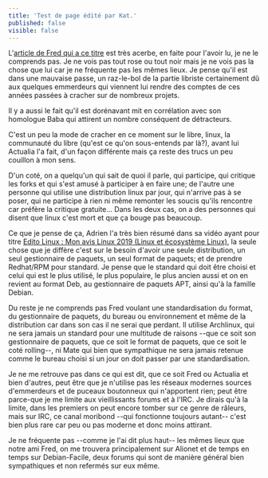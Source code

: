 ```yaml
---
title: 'Test de page édité par Kat.'
published: false
visible: false
---
```


L'[article de Fred qui a ce titre](http://frederic.bezies.free.fr/blog/?p=18945#comments) est très acerbe, en faite pour l'avoir lu, je ne le comprends pas. Je ne vois pas tout rose ou tout noir mais je ne vois pas la chose que lui car je ne fréquente pas les mêmes lieux.
Je pense qu'il est dans une mauvaise passe, un raz-le-bol de la partie libriste certainement dû aux quelques emmerdeurs qui viennent lui rendre des comptes de ces années passées à cracher sur de nombreux projets.

Il y a aussi le fait qu'il est dorénavant mit en corrélation avec son homologue Baba qui attirent un nombre conséquent de détracteurs.

C'est un peu la mode de cracher en ce moment sur le libre, linux, la communauté du libre (qu'est ce qu'on sous-entends par là?), avant lui Actualia l'a fait, d'un façon différente mais ça reste des trucs un peu couillon à mon sens. 

D'un coté, on a quelqu'un qui sait de quoi il parle, qui participe, qui critique les forks et qui s'est amusé à participer à en faire une; de l'autre une personne qui utilise une distribution linux par jour, qui n'arrive pas à se poser, qui ne participe à rien ni même remonter les soucis qu'ils rencontre car préfère la critique gratuite... Dans les deux cas, on a des personnes qui disent que linux c'est mort et que ça bouge pas beaucoup.

Ce que je pense de ça, Adrien l'a très bien résumé dans sa vidéo ayant pour titre [Edito Linux : Mon avis Linux 2019 (Linux et écosystème Linux)](https://www.youtube.com/watch?v=eor4C4oYUjU), la seule chose que je diffère c'est sur le besoin d'avoir une seule distribution, un seul gestionnaire de paquets, un seul format de paquets; et de prendre Redhat/RPM pour standard. Je pense que le standard qui doit être choisi et celui qui est le plus utilisé, le plus populaire, le plus ancien aussi et on en revient au format Deb, au gestionnaire de paquets APT, ainsi qu'à la famille Debian.

Du reste je ne comprends pas Fred voulant une standardisation du format, du gestionnaire de paquets, du bureau ou environnement et même de la distribution car dans son cas il ne serai que perdant. Il utilise Archlinux, qui ne sera jamais un standard pour une multitude de raisons --que ce soit son gestionnaire de paquets, que ce soit le format de paquets, que ce soit le coté rolling--, ni Mate qui bien que sympathique ne sera jamais retenue comme le bureau choisi si un jour on doit passer par une standardisation.

Je ne me retrouve pas dans ce qui est dit, que ce soit Fred ou Actualia et bien d'autres, peut être que je n'utilise pas les réseaux modernes sources d'emmerdeurs et de puceaux boutonneux qui n'apportent rien; peut être parce-que je me limite aux vieillissants forums et à l'IRC. Je dirais qu'à la limite, dans les premiers on peut encore tomber sur ce genre de râleurs, mais sur IRC, ce canal moribond --qui fonctionne toujours autant-- c'est bien plus rare car peu ou pas moderne et donc moins attirant.

Je ne fréquente pas --comme je l'ai dit plus haut-- les mêmes lieux que notre ami Fred, on me trouvera principalement sur Alionet et de temps en temps sur Debian-Facile, deux forums qui sont de manière général bien sympathiques et non refermés sur eux même. 
